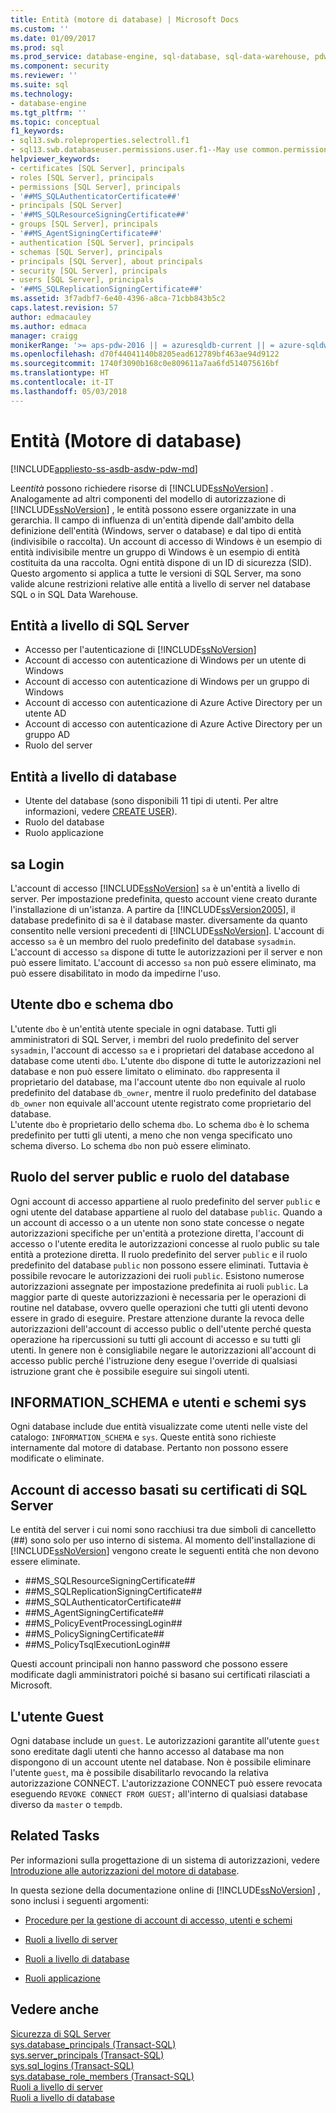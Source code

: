 ```yaml
---
title: Entità (motore di database) | Microsoft Docs
ms.custom: ''
ms.date: 01/09/2017
ms.prod: sql
ms.prod_service: database-engine, sql-database, sql-data-warehouse, pdw
ms.component: security
ms.reviewer: ''
ms.suite: sql
ms.technology:
- database-engine
ms.tgt_pltfrm: ''
ms.topic: conceptual
f1_keywords:
- sql13.swb.roleproperties.selectroll.f1
- sql13.swb.databaseuser.permissions.user.f1--May use common.permissions
helpviewer_keywords:
- certificates [SQL Server], principals
- roles [SQL Server], principals
- permissions [SQL Server], principals
- '##MS_SQLAuthenticatorCertificate##'
- principals [SQL Server]
- '##MS_SQLResourceSigningCertificate##'
- groups [SQL Server], principals
- '##MS_AgentSigningCertificate##'
- authentication [SQL Server], principals
- schemas [SQL Server], principals
- principals [SQL Server], about principals
- security [SQL Server], principals
- users [SQL Server], principals
- '##MS_SQLReplicationSigningCertificate##'
ms.assetid: 3f7adbf7-6e40-4396-a8ca-71cbb843b5c2
caps.latest.revision: 57
author: edmacauley
ms.author: edmaca
manager: craigg
monikerRange: '>= aps-pdw-2016 || = azuresqldb-current || = azure-sqldw-latest || >= sql-server-2016 || = sqlallproducts-allversions'
ms.openlocfilehash: d70f44041140b8205ead612789bf463ae94d9122
ms.sourcegitcommit: 1740f3090b168c0e809611a7aa6fd514075616bf
ms.translationtype: HT
ms.contentlocale: it-IT
ms.lasthandoff: 05/03/2018
---
```

# <a name="principals-database-engine"></a>Entità (Motore di database)
[!INCLUDE[appliesto-ss-asdb-asdw-pdw-md](../../../includes/appliesto-ss-asdb-asdw-pdw-md.md)]

  Le*entità* possono richiedere risorse di [!INCLUDE[ssNoVersion](../../../includes/ssnoversion-md.md)] . Analogamente ad altri componenti del modello di autorizzazione di [!INCLUDE[ssNoVersion](../../../includes/ssnoversion-md.md)] , le entità possono essere organizzate in una gerarchia. Il campo di influenza di un'entità dipende dall'ambito della definizione dell'entità (Windows, server o database) e dal tipo di entità (indivisibile o raccolta). Un account di accesso di Windows è un esempio di entità indivisibile mentre un gruppo di Windows è un esempio di entità costituita da una raccolta. Ogni entità dispone di un ID di sicurezza (SID). Questo argomento si applica a tutte le versioni di SQL Server, ma sono valide alcune restrizioni relative alle entità a livello di server nel database SQL o in SQL Data Warehouse. 
  
## <a name="sql-server-level-principals"></a>Entità a livello di SQL Server  
  
-  Accesso per l'autenticazione di [!INCLUDE[ssNoVersion](../../../includes/ssnoversion-md.md)]   
-  Account di accesso con autenticazione di Windows per un utente di Windows  
-  Account di accesso con autenticazione di Windows per un gruppo di Windows   
-  Account di accesso con autenticazione di Azure Active Directory per un utente AD
-  Account di accesso con autenticazione di Azure Active Directory per un gruppo AD
-  Ruolo del server  
  
 ## <a name="database-level-principals"></a>Entità a livello di database  
  
-   Utente del database (sono disponibili 11 tipi di utenti. Per altre informazioni, vedere [CREATE USER](../../../t-sql/statements/create-user-transact-sql.md)). 
-   Ruolo del database  
-   Ruolo applicazione  
  
## <a name="sa-login"></a>sa Login  
 L'account di accesso [!INCLUDE[ssNoVersion](../../../includes/ssnoversion-md.md)] `sa` è un'entità a livello di server. Per impostazione predefinita, questo account viene creato durante l'installazione di un'istanza. A partire da [!INCLUDE[ssVersion2005](../../../includes/ssversion2005-md.md)], il database predefinito di sa è il database master. diversamente da quanto consentito nelle versioni precedenti di [!INCLUDE[ssNoVersion](../../../includes/ssnoversion-md.md)]. L'account di accesso `sa` è un membro del ruolo predefinito del database `sysadmin`. L'account di accesso `sa` dispone di tutte le autorizzazioni per il server e non può essere limitato. L'account di accesso `sa` non può essere eliminato, ma può essere disabilitato in modo da impedirne l'uso.

## <a name="dbo-user-and-dbo-schema"></a>Utente dbo e schema dbo

L'utente `dbo` è un'entità utente speciale in ogni database. Tutti gli amministratori di SQL Server, i membri del ruolo predefinito del server `sysadmin`, l'account di accesso `sa` e i proprietari del database accedono al database come utenti `dbo`. L'utente `dbo` dispone di tutte le autorizzazioni nel database e non può essere limitato o eliminato. `dbo` rappresenta il proprietario del database, ma l'account utente `dbo` non equivale al ruolo predefinito del database `db_owner`, mentre il ruolo predefinito del database `db_owner` non equivale all'account utente registrato come proprietario del database.     
L'utente `dbo` è proprietario dello schema `dbo`. Lo schema `dbo` è lo schema predefinito per tutti gli utenti, a meno che non venga specificato uno schema diverso.  Lo schema `dbo` non può essere eliminato.
  
## <a name="public-server-role-and-database-role"></a>Ruolo del server public e ruolo del database  
Ogni account di accesso appartiene al ruolo predefinito del server `public` e ogni utente del database appartiene al ruolo del database `public`. Quando a un account di accesso o a un utente non sono state concesse o negate autorizzazioni specifiche per un'entità a protezione diretta, l'account di accesso o l'utente eredita le autorizzazioni concesse al ruolo public su tale entità a protezione diretta. Il ruolo predefinito del server `public` e il ruolo predefinito del database `public` non possono essere eliminati. Tuttavia è possibile revocare le autorizzazioni dei ruoli `public`. Esistono numerose autorizzazioni assegnate per impostazione predefinita ai ruoli `public`. La maggior parte di queste autorizzazioni è necessaria per le operazioni di routine nel database, ovvero quelle operazioni che tutti gli utenti devono essere in grado di eseguire. Prestare attenzione durante la revoca delle autorizzazioni dell'account di accesso public o dell'utente perché questa operazione ha ripercussioni su tutti gli account di accesso e su tutti gli utenti. In genere non è consigliabile negare le autorizzazioni all'account di accesso public perché l'istruzione deny esegue l'override di qualsiasi istruzione grant che è possibile eseguire sui singoli utenti. 
  
## <a name="informationschema-and-sys-users-and-schemas"></a>INFORMATION_SCHEMA e utenti e schemi sys 
 Ogni database include due entità visualizzate come utenti nelle viste del catalogo: `INFORMATION_SCHEMA` e `sys`. Queste entità sono richieste internamente dal motore di database. Pertanto non possono essere modificate o eliminate.  
  
## <a name="certificate-based-sql-server-logins"></a>Account di accesso basati su certificati di SQL Server  
 Le entità del server i cui nomi sono racchiusi tra due simboli di cancelletto (##) sono solo per uso interno di sistema. Al momento dell'installazione di [!INCLUDE[ssNoVersion](../../../includes/ssnoversion-md.md)] vengono create le seguenti entità che non devono essere eliminate.  
  
-   \##MS_SQLResourceSigningCertificate##    
-   \##MS_SQLReplicationSigningCertificate##    
-   \##MS_SQLAuthenticatorCertificate##    
-   \##MS_AgentSigningCertificate##   
-   \##MS_PolicyEventProcessingLogin##   
-   \##MS_PolicySigningCertificate##   
-   \##MS_PolicyTsqlExecutionLogin##   
 
 Questi account principali non hanno password che possono essere modificate dagli amministratori poiché si basano sui certificati rilasciati a Microsoft.
  
## <a name="the-guest-user"></a>L'utente Guest  
 Ogni database include un `guest`. Le autorizzazioni garantite all'utente `guest` sono ereditate dagli utenti che hanno accesso al database ma non dispongono di un account utente nel database. Non è possibile eliminare l'utente `guest`, ma è possibile disabilitarlo revocando la relativa autorizzazione CONNECT. L'autorizzazione CONNECT può essere revocata eseguendo `REVOKE CONNECT FROM GUEST;` all'interno di qualsiasi database diverso da `master` o `tempdb`.  
  
  
## <a name="related-tasks"></a>Related Tasks  
 Per informazioni sulla progettazione di un sistema di autorizzazioni, vedere [Introduzione alle autorizzazioni del motore di database](../../../relational-databases/security/authentication-access/getting-started-with-database-engine-permissions.md).  
  
 In questa sezione della documentazione online di [!INCLUDE[ssNoVersion](../../../includes/ssnoversion-md.md)] , sono inclusi i seguenti argomenti:  
  
-   [Procedure per la gestione di account di accesso, utenti e schemi](../../../relational-databases/security/authentication-access/managing-logins-users-and-schemas-how-to-topics.md)  
  
-   [Ruoli a livello di server](../../../relational-databases/security/authentication-access/server-level-roles.md)  
  
-   [Ruoli a livello di database](../../../relational-databases/security/authentication-access/database-level-roles.md)  
  
-   [Ruoli applicazione](../../../relational-databases/security/authentication-access/application-roles.md)  
  
## <a name="see-also"></a>Vedere anche  
 [Sicurezza di SQL Server](../../../relational-databases/security/securing-sql-server.md)   
 [sys.database_principals &#40;Transact-SQL&#41;](../../../relational-databases/system-catalog-views/sys-database-principals-transact-sql.md)   
 [sys.server_principals &#40;Transact-SQL&#41;](../../../relational-databases/system-catalog-views/sys-server-principals-transact-sql.md)   
 [sys.sql_logins &#40;Transact-SQL&#41;](../../../relational-databases/system-catalog-views/sys-sql-logins-transact-sql.md)   
 [sys.database_role_members &#40;Transact-SQL&#41;](../../../relational-databases/system-catalog-views/sys-database-role-members-transact-sql.md)   
 [Ruoli a livello di server](../../../relational-databases/security/authentication-access/server-level-roles.md)   
 [Ruoli a livello di database](../../../relational-databases/security/authentication-access/database-level-roles.md)  
  
  
